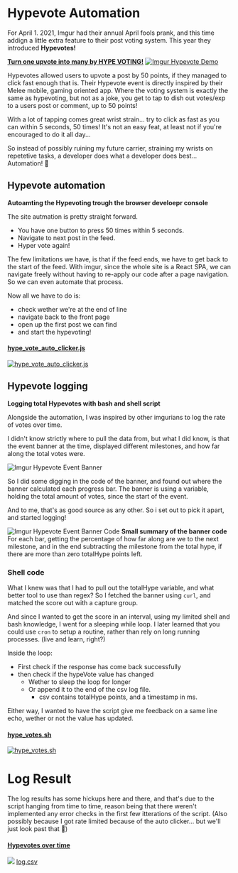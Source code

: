 # Hypevote Automation
For April 1. 2021, Imgur had their annual April fools prank, and this time addign a little extra feature to their post voting system. This year they introduced **Hypevotes!**

**[Turn one upvote into many by HYPE VOTING!](https://imgur.com/gallery/J9dUKdY)**
[![Imgur Hypevote Demo](https://i.imgur.com/hW7H5fj.gif)](https://imgur.com/gallery/J9dUKdY)


Hypevotes allowed users to upvote a post by 50 points, if they managed to click fast enough that is.
Their Hypevote event is directly inspired by their Melee mobile, gaming oriented app. Where the voting system is exactly the same as hypevoting, but not as a joke, you get to tap to dish out votes/exp to a users post or comment, up to 50 points!

With a lot of tapping comes great wrist strain... try to click as fast as you can within 5 seconds, 50 times!
It's not an easy feat, at least not if you're encouraged to do it all day...

So instead of possibly ruining my future carrier, straining my wrists on repetetive tasks, a developer does what a developer does best... Automation! 🥳

## Hypevote automation
**Autoamting the Hypevoting trough the browser develoepr console**

The site autmation is pretty straight forward.
* You have one button to press 50 times within 5 seconds.
* Navigate to next post in the feed.
* Hyper vote again!

The few limitations we have, is that if the feed ends, we have to get back to the start of the feed. With imgur, since the whole site is a React SPA, we can navigate freely without having to re-apply our code after a page navigation. So we can even automate that process.

Now all we have to do is:
* check wether we're at the end of line
* navigate back to the front page
* open up the first post we can find
* and start the hypevoting!
#### [hype_vote_auto_clicker.js](https://github.com/thelifeisyours/HypeVote/hype_vote_auto_clicker.js)
[![hype_vote_auto_clicker.js](https://i.imgur.com/SaB8G9e.png)](https://github.com/thelifeisyours/HypeVote/hype_vote_auto_clicker.js)

## Hypevote logging
**Logging total Hypevotes with bash and shell script**

Alongside the automation, I was inspired by other imgurians to log the rate of votes over time.

I didn't know strictly where to pull the data from, but what I did know, is that the event banner at the time, displayed different milestones, and how far along the total votes were.

![Imgur Hypevote Event Banner](https://i.imgur.com/rkpXjqf.png)

So I did some digging in the code of the banner, and found out where the banner calculated each progress bar. The banner is using a variable, holding the total amount of votes, since the start of the event.

And to me, that's as good source as any other.
So i set out to pick it apart, and started logging!

![Imgur Hypevote Event Banner Code](https://i.imgur.com/Z2R6Pxo.png)
**Small summary of the banner code**
For each bar, getting the percentage of how far along are we to the next milestone, and in the end subtracting the milestone from the total hype, if there are more than zero totalHype points left.

### Shell code
What I knew was that I had to pull out the totalHype variable, and what better tool to use than regex?
So I fetched the banner using `curl`, and matched the score out with a capture group.

And since I wanted to get the score in an interval, using my limited shell and bash knowledge, I went for a sleeping while loop. I later learned that you could use `cron` to setup a routine, rather than rely on long running processes. (live and learn, right?)

Inside the loop:
* First check if the response has come back successfully
* then check if the hypeVote value has changed
  * Wether to sleep the loop for longer
  * Or append it to the end of the csv log file.
    * csv contains totalHype points, and a timestamp in ms.

Either way, I wanted to have the script give me feedback on a same line echo, wether or not the value has updated.

#### [hype_votes.sh](https://github.com/thelifeisyours/HypeVote/hype_votes.sh)
[![hype_votes.sh](https://i.imgur.com/u88RvoV.png)](https://github.com/thelifeisyours/HypeVote/hype_votes.sh)

# Log Result
The log results has some hickups here and there, and that's due to the script hanging from time to time, reason being that there weren't implemented any error checks in the first few itterations of the script. (Also possibly because I got rate limited because of the auto clicker... but we'll just look past that :eyes:)
#### [Hypevotes over time](hype_votes_over_time.xlsx)
[![](https://i.imgur.com/ZvkPSJE.png)]([hype_votes_over_time.xlsx](https://github.com/thelifeisyours/HypeVote/hype_votes.sh))
[log.csv](https://github.com/thelifeisyours/HypeVote/hype_votes.sh)
